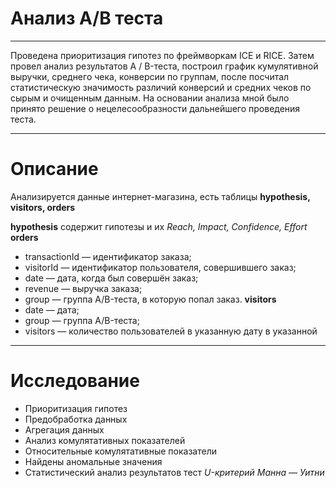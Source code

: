 # Анализ A/B теста
****
Проведена приоритизация гипотез по фреймворкам ICE и RICE. Затем провел анализ результатов A / B-теста, построил график кумулятивной выручки, среднего чека, конверсии по группам, после посчитал статистическую значимость различий конверсий и средних чеков по сырым и очищенным данным. На основании анализа мной было принято решение о нецелесообразности дальнейшего проведения теста.
****
# Описание
Анализируется данные интернет-магазина, есть таблицы **hypothesis, visitors, orders**

**hypothesis** содержит гипотезы и их *Reach, Impact, Confidence, Effort* 
**orders** 
- transactionId — идентификатор заказа;
- visitorId — идентификатор пользователя, совершившего заказ;
- date — дата, когда был совершён заказ;
- revenue — выручка заказа;
- group — группа A/B-теста, в которую попал заказ.
**visitors**
- date — дата;
- group — группа A/B-теста;
- visitors — количество пользователей в указанную дату в указанной
****
# Исследование
- Приоритизация гипотез
- Предобработка данных
- Агрегация данных
- Анализ комулятативных показателей
- Относительные комулятативные показатели
- Найдены аномальные значения
- Статистический анализ результатов тест *U-критерий Манна — Уитни*
